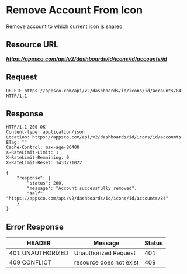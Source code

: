 # Remove Account From Icon

Remove account to which current icon is shared

## Resource URL

___https://appsco.com/api/v2/dashboards/id/icons/id/accounts/id___


## Request

```.http
DELETE https://appsco.com/api/v2/dashboards/id/icons/id/accounts/84 HTTP/1.1
```

## Response

```.http
HTTP/1.1 200 OK
Content-type: application/json
Location: https://appsco.com/api/v2/dashboards/id/icons/id/accounts
ETag: ""
Cache-Control: max-age-86400
X-RateLimit-Limit: 1
X-RateLimit-Remaining: 0
X-RateLimit-Reset: 1433771022

{
    "response": {
        "status": 200,
        "message": "Account successfully removed",
        "self": "https://appsco.com/api/v2/dashboards/id/icons/id/accounts/84"
    }
}

```

## Error Response

|HEADER                         |Message                        |Status         |
|-------------------------------|-------------------------------|---------------|
|401 UNAUTHORIZED               |Unauthorized Request           |401            |
|409 CONFLICT                   |resource does not exist        |409            |